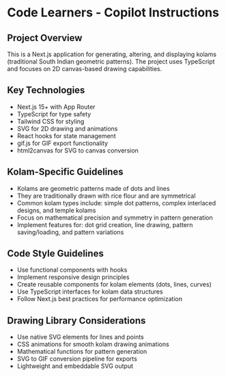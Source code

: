 # Code Learners - Copilot Instructions

<!-- Use this file to provide workspace-specific custom instructions to Copilot. For more details, visit https://code.visualstudio.com/docs/copilot/copilot-customization#_use-a-githubcopilotinstructionsmd-file -->

## Project Overview
This is a Next.js application for generating, altering, and displaying kolams (traditional South Indian geometric patterns). The project uses TypeScript and focuses on 2D canvas-based drawing capabilities.

## Key Technologies
- Next.js 15+ with App Router
- TypeScript for type safety
- Tailwind CSS for styling
- SVG for 2D drawing and animations
- React hooks for state management
- gif.js for GIF export functionality
- html2canvas for SVG to canvas conversion

## Kolam-Specific Guidelines
- Kolams are geometric patterns made of dots and lines
- They are traditionally drawn with rice flour and are symmetrical
- Common kolam types include: simple dot patterns, complex interlaced designs, and temple kolams
- Focus on mathematical precision and symmetry in pattern generation
- Implement features for: dot grid creation, line drawing, pattern saving/loading, and pattern variations

## Code Style Guidelines
- Use functional components with hooks
- Implement responsive design principles
- Create reusable components for kolam elements (dots, lines, curves)
- Use TypeScript interfaces for kolam data structures
- Follow Next.js best practices for performance optimization

## Drawing Library Considerations
- Use native SVG elements for lines and points
- CSS animations for smooth kolam drawing animations
- Mathematical functions for pattern generation
- SVG to GIF conversion pipeline for exports
- Lightweight and embeddable SVG output
